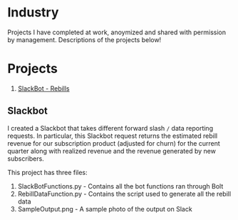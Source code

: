 # Industry

Projects I have completed at work, anoymized and shared with permission by management. Descriptions of the projects below!

# Projects

1. [SlackBot - Rebills](#SlackBot)

## Slackbot

I created a Slackbot that takes different forward slash `/` data reporting requests. In particular, this Slackbot request returns the estimated rebill revenue for our subscription product (adjusted for churn) for the current quarter along with realized revenue and the revenue generated by new subscribers.

This project has three files:

1. SlackBotFunctions.py  - Contains all the bot functions ran through Bolt
2. RebillDataFunction.py - Contains the script used to generate all the rebill data
3. SampleOutput.png      - A sample photo of the output on Slack

